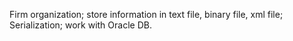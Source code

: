 Firm organization; store information in text file, binary file, xml file; Serialization; work with Oracle DB. 

